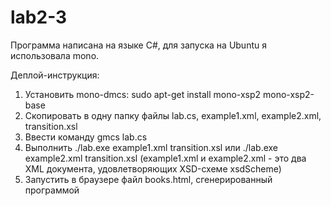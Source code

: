lab2-3
======
Программа написана на языке C#, для запуска на Ubuntu я использовала mono.

Деплой-инструкция:

1. Установить mono-dmcs:
sudo apt-get install mono-xsp2 mono-xsp2-base
2. Скопировать в одну папку файлы lab.cs, example1.xml, example2.xml, transition.xsl
3. Ввести команду gmcs lab.cs
4. Выполнить ./lab.exe example1.xml transition.xsl
или ./lab.exe example2.xml transition.xsl
(example1.xml и example2.xml - это два XML документа, удовлетворяющих XSD-схеме xsdScheme)
5. Запустить в браузере файл books.html, сгенерированный программой
